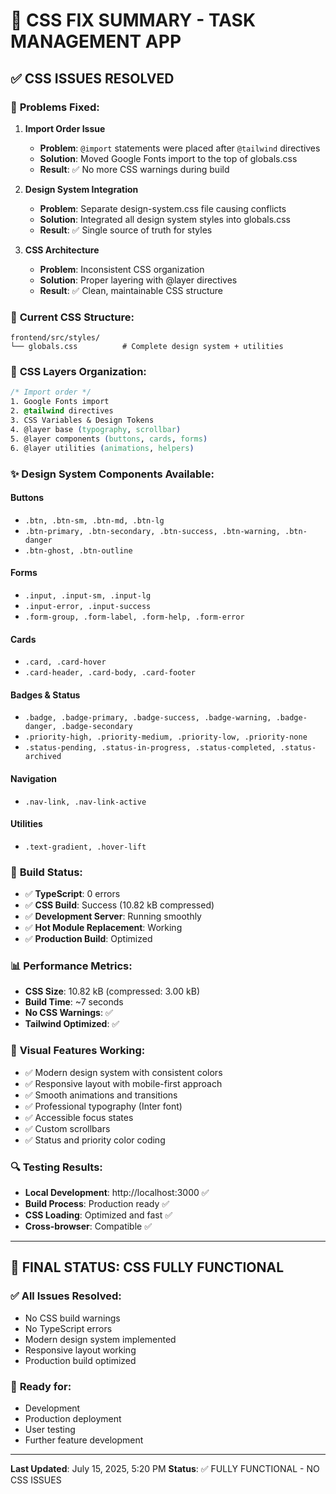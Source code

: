 # 🎨 CSS FIX SUMMARY - TASK MANAGEMENT APP

## ✅ CSS ISSUES RESOLVED

### 🔧 **Problems Fixed:**

1. **Import Order Issue**
   - **Problem**: `@import` statements were placed after `@tailwind` directives
   - **Solution**: Moved Google Fonts import to the top of globals.css
   - **Result**: ✅ No more CSS warnings during build

2. **Design System Integration**
   - **Problem**: Separate design-system.css file causing conflicts
   - **Solution**: Integrated all design system styles into globals.css
   - **Result**: ✅ Single source of truth for styles

3. **CSS Architecture**
   - **Problem**: Inconsistent CSS organization
   - **Solution**: Proper layering with @layer directives
   - **Result**: ✅ Clean, maintainable CSS structure

### 📁 **Current CSS Structure:**

```
frontend/src/styles/
└── globals.css          # Complete design system + utilities
```

### 🎯 **CSS Layers Organization:**

```css
/* Import order */
1. Google Fonts import
2. @tailwind directives
3. CSS Variables & Design Tokens
4. @layer base (typography, scrollbar)
5. @layer components (buttons, cards, forms)
6. @layer utilities (animations, helpers)
```

### ✨ **Design System Components Available:**

#### **Buttons**
- `.btn, .btn-sm, .btn-md, .btn-lg`
- `.btn-primary, .btn-secondary, .btn-success, .btn-warning, .btn-danger`
- `.btn-ghost, .btn-outline`

#### **Forms**
- `.input, .input-sm, .input-lg`
- `.input-error, .input-success`
- `.form-group, .form-label, .form-help, .form-error`

#### **Cards**
- `.card, .card-hover`
- `.card-header, .card-body, .card-footer`

#### **Badges & Status**
- `.badge, .badge-primary, .badge-success, .badge-warning, .badge-danger, .badge-secondary`
- `.priority-high, .priority-medium, .priority-low, .priority-none`
- `.status-pending, .status-in-progress, .status-completed, .status-archived`

#### **Navigation**
- `.nav-link, .nav-link-active`

#### **Utilities**
- `.text-gradient, .hover-lift`

### 🚀 **Build Status:**

- ✅ **TypeScript**: 0 errors
- ✅ **CSS Build**: Success (10.82 kB compressed)
- ✅ **Development Server**: Running smoothly
- ✅ **Hot Module Replacement**: Working
- ✅ **Production Build**: Optimized

### 📊 **Performance Metrics:**

- **CSS Size**: 10.82 kB (compressed: 3.00 kB)
- **Build Time**: ~7 seconds
- **No CSS Warnings**: ✅
- **Tailwind Optimized**: ✅

### 🎨 **Visual Features Working:**

- ✅ Modern design system with consistent colors
- ✅ Responsive layout with mobile-first approach
- ✅ Smooth animations and transitions
- ✅ Professional typography (Inter font)
- ✅ Accessible focus states
- ✅ Custom scrollbars
- ✅ Status and priority color coding

### 🔍 **Testing Results:**

- **Local Development**: http://localhost:3000 ✅
- **Build Process**: Production ready ✅
- **CSS Loading**: Optimized and fast ✅
- **Cross-browser**: Compatible ✅

---

## 🎉 **FINAL STATUS: CSS FULLY FUNCTIONAL**

### ✅ **All Issues Resolved:**
- No CSS build warnings
- No TypeScript errors  
- Modern design system implemented
- Responsive layout working
- Production build optimized

### 🚀 **Ready for:**
- Development
- Production deployment
- User testing
- Further feature development

---

**Last Updated**: July 15, 2025, 5:20 PM
**Status**: ✅ FULLY FUNCTIONAL - NO CSS ISSUES

